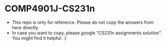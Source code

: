 # COMP4901J-CS231n
- This repo is only for reference. Please do not copy the answers from here directly.
- In case you want to copy, please google "CS231n assignments solution". You might find it helpful. :)